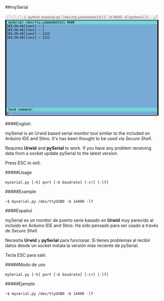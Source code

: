 ##mySerial

![captura.png](https://raw.githubusercontent.com/jorgegarciadev/mySerial/master/captura.png)

####English

mySerial is an Urwid based serial monitor tool similar to the included on Arduino IDE and Stino. It's has been thought to be used via *Secure Shell*.

Requires **Urwid** and **pySerial** to work. If you have any problem receiving data from a socket update pySerial to the latest version.

Press ESC to exit.

#####Usage

```myserial.py [-h] port [-b baudrate] [-cr] [-lf]```

#####Example

```~$ myserial.py /dev/ttyUSB0 -b 14400 -lf```


####Español

mySerial es un monitor de puerto serie basado en **Urwid** muy parecido al incluido en Arduino IDE and Stino. Ha sido pensado para ser usado a través de *Secure Shell*.

Necesita **Urwid** y **pySerial** para funcionar. Si tienes problemas al recibir datos desde un socket instala la versión más reciente de pySerial.

Tecla ESC para salir.

#####Modo de uso

```mySerial.py [-h] port [-b baudrate] [-cr] [-lf]```

#####Ejemplo

```~$ myserial.py /dev/ttyUSB0 -b 14400 -lf```